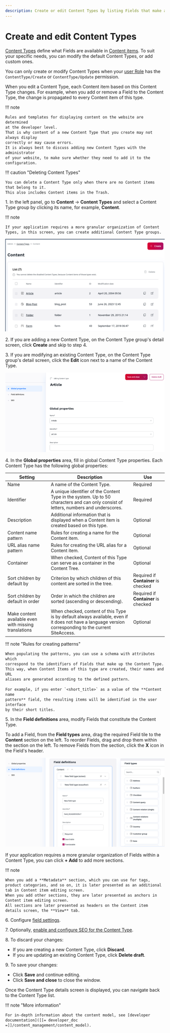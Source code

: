 ```yaml
---
description: Create or edit Content Types by listing Fields that make a Content item.
---
```


# Create and edit Content Types

[Content Types](content_model.md#content-types) define what Fields are available in [Content items](content_items.md). 
To suit your specific needs, you can modify the default Content Types, or add custom ones.

You can only create or modify Content Types when your [user Role](../permission_management/work_with_permissions.md) has the `ContentType/Create` or `ContentType/Update` permission.

When you edit a Content Type, each Content item based on this Content Type changes.
For example, when you add or remove a Field to the Content Type, the change 
is propagated to every Content item of this type.

!!! note

    Rules and templates for displaying content on the website are determined 
    at the developer level.
    That is why content of a new Content Type that you create may not always display 
    correctly or may cause errors.
    It is always best to discuss adding new Content Types with the administrator 
    of your website, to make sure whether they need to add it to the configuration.


!!! caution "Deleting Content Types"

    You can delete a Content Type only when there are no Content items that belong to it.
    This also includes Content items in the Trash.

1\. In the left panel, go to **Content** -> **Content Types** and select a Content Type group by clicking its name, for example, **Content**.

!!! note

    If your application requires a more granular organization of Content Types, in this screen, you can create additional Content Type groups. 

![Content Type list](img/content_types.png "A list of Content Types")

2\. If you are adding a new Content Type, on the Content Type group's detail screen, click **Create** and skip to step 4.

3\. If you are modifying an existing Content Type, on the Content Type group's detail screen, click the **Edit** icon next to a name of the Content Type.

![Editing a Content Type](img/content_type_general_properties.png "Editing a Content Type")

4\. In the **Global properties** area, fill in global Content Type properties. Each Content Type has the following global properties:

|Setting|Description|Use|
--------|-----------|---|
|Name|A name of the Content Type.|Required|
|Identifier|A unique identifier of the Content Type in the system. Up to 50 characters and can only consist of letters, numbers and underscores.|Required|
|Description|Additional information that is displayed when a Content item is created based on this type.|Optional|
|Content name pattern|Rules for creating a name for the Content item.|Optional|
|URL alias name pattern|Rules for creating the URL alias for a Content item.|Optional|
|Container|When checked, Content of this Type can serve as a container in the Content Tree.|Optional|
|Sort children by default by|Criterion by which children of this content are sorted in the tree.|Required if **Container** is checked|
|Sort children by default in order|Order in which the children are sorted (ascending or descending).|Required if **Container** is checked|
|Make content available even with missing translations|When checked, content of this Type is by default always available, even if it does not have a language version corresponding to the current SiteAccess.|Optional|

!!! note "Rules for creating patterns"

    When populating the patterns, you can use a schema with attributes which 
    correspond to the identifiers of Fields that make up the Content Type. 
    This way, when Content Items of this type are created, their names and URL 
    aliases are generated according to the defined pattern. 

    For example, if you enter `<short_title>` as a value of the **Content name 
    pattern** field, the resulting items will be identified in the user interface 
    by their short titles.

5\. In the **Field definitions** area, modify Fields that constitute the Content Type.

To add a Field, from the **Field types** area, drag the required Field tile to 
the **Content** section on the left. 
To reorder Fields, drag and drop them within the section on the left. 
To remove Fields from the section, click the **X** icon in the Field's header.

![Adding a Field](img/add_field.png "Adding a Field")

If your application requires a more granular organization of Fields within a Content Type, you can click **+ Add** to add more sections.

!!! note

    When you add a **Metadata** section, which you can use for tags, product categories, and so on, it is later presented as an additional tab in Content item editing screen.
    When you add other sections, they are later presented as anchors in Content item editing screen.
    All sections are later presented as headers on the Content item details screen, the **View** tab.

6\. Configure [field settings](configure_ct_field_settings.md).

7\. Optionally, [enable and configure SEO for the Content Type](../search_engine_optimization/work_with_seo.md).

8\. To discard your changes:

- If you are creating a new Content Type, click **Discard**.
- If you are updating an existing Content Type, click **Delete draft**.

9\. To save your changes:

- Click **Save** and continue editing.
- Click **Save and close** to close the window.

Once the Content Type details screen is displayed, you can navigate back to the Content Type list.

!!! note "More information"

    For in-depth information about the content model, see [developer documentation]([[= developer_doc =]]/content_management/content_model).
